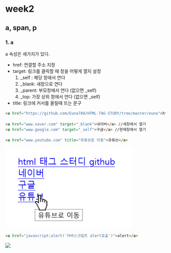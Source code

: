 # week2
## a, span, p

### 1. a

a 속성은 세가지가 있다.
- href: 연결할 주소 지정
- target: 링크를 클릭할 때 창을 어떻게 열지 설정
  1) \_self : 해당 창에서 연다
  2) \_blank: 새창으로 연다
  3) \_parent: 부모창에서 연다 (없으면 \_self)
  4) \_top: 가장 상위 창에서 연다 (없으면 \_self)
- title: 링크에 커서를 올릴때 뜨는 문구

```html
<a href="https://github.com/Euna789/HTML-TAG-STUDY/tree/master/euna">html 태그 스터디 github</a>

<a href="www.naver.com" target="_blank">네이버</a> //새창에서 열기
<a href="www.google.com" target="_self">구글</a> //현재창에서 열기

<a href="www.youtube.com" title="유튜브로 이동">유튜브</a>
```
<img src="./imgs/a.png" width="400"/>

```html
<a href="javascript:alert('자바스크립트 alert호출')">alert</a>
```
<img src=".imgs/a2.png" width="400"/>

